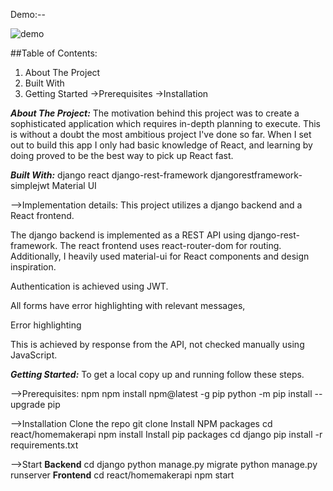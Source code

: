 Demo:--

![demo](https://github.com/user-attachments/assets/5645fb35-5232-411c-8738-790e56cc6ede)



##Table of Contents:

1) About The Project
2) Built With
3) Getting Started
   ->Prerequisites
   ->Installation

   
***About The Project:***
The motivation behind this project was to create a sophisticated application which requires in-depth planning to execute. This is without a doubt the most ambitious project I've done so far.
When I set out to build this app I only had basic knowledge of React, and learning by doing proved to be the best way to pick up React fast.

***Built With:***
django
react
django-rest-framework
djangorestframework-simplejwt
Material UI

-->Implementation details:
This project utilizes a django backend and a React frontend.

The django backend is implemented as a REST API using django-rest-framework. The react frontend uses react-router-dom for routing. Additionally, I heavily used material-ui for React components and design inspiration.

Authentication is achieved using JWT.

All forms have error highlighting with relevant messages,

Error highlighting

This is achieved by response from the API, not checked manually using JavaScript.

***Getting Started:***
To get a local copy up and running follow these steps.

   -->Prerequisites:
      npm
      npm install npm@latest -g
      pip
      python -m pip install --upgrade pip
      
  -->Installation
     Clone the repo
     git clone 
     Install NPM packages
     cd react/homemakerapi
     npm install
     Install pip packages
     cd django
     pip install -r requirements.txt
     
  -->Start
     **Backend**
     cd django
     python manage.py migrate
     python manage.py runserver
     **Frontend**
     cd react/homemakerapi
     npm start
